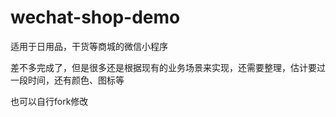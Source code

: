 # wechat-shop-demo
适用于日用品，干货等商城的微信小程序

差不多完成了，但是很多还是根据现有的业务场景来实现，还需要整理，估计要过一段时间，还有颜色、图标等

也可以自行fork修改

